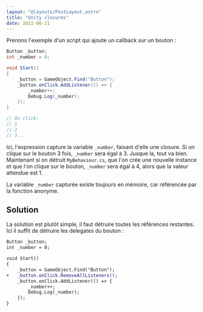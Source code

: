 ```yaml
---
layout: "@layouts/PostLayout.astro"
title: "Unity closures"
date: 2022-06-21
---
```


Prenons l'exemple d'un script qui ajoute un callback sur un bouton :

```csharp
Button _button;
int _number = 0;

void Start()
{
    _button = GameObject.Find("Button");
    _button.onClick.AddListener(() => {
        _number++;
        Debug.Log(_number);
    });
}

// On click:
// 1
// 2
// 3...
```

Ici, l'expression capture la variable `_number`, faisant d'elle une closure. Si on clique sur le bouton 3 fois, `_number` sera égal à 3. Jusque la, tout va bien. Maintenant si on détruit `MyBehaviour.cs`, que l'on crée une nouvelle instance et que l'on clique sur le bouton, `_number` sera égal à 4, alors que la valeur attendue est 1.

La variable `_number` capturée existe toujours en mémoire, car référencée par la fonction anonyme.

## Solution

La solution est plutôt simple, il faut détruire toutes les références restantes. Ici il suffit de détruire les delegates du bouton :

```diff
Button _button;
int _number = 0;

void Start()
{
    _button = GameObject.Find("Button");
+   _button.onClick.RemoveAllListeners();
    _button.onClick.AddListener(() => {
        _number++;
        Debug.Log(_number);
    });
}
```

